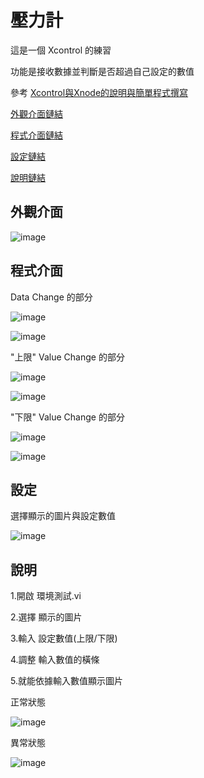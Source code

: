 # 壓力計
這是一個 Xcontrol 的練習 
 
功能是接收數據並判斷是否超過自己設定的數值

參考 [Xcontrol與Xnode的說明與簡單程式撰寫](https://www.youtube.com/watch?v=Cye2YCLNnss/"Title")

[外觀介面鏈結](https://github.com/hongcheng-sun/labview/blob/main/%E5%A3%93%E5%8A%9B%E8%A8%88/%E5%A3%93%E5%8A%9B%E8%A8%88%E7%9A%84%E8%AA%AA%E6%98%8E.MD#%E5%A4%96%E8%A7%80%E4%BB%8B%E9%9D%A2)
 
[程式介面鏈結](https://github.com/hongcheng-sun/labview/blob/main/%E5%A3%93%E5%8A%9B%E8%A8%88/%E5%A3%93%E5%8A%9B%E8%A8%88%E7%9A%84%E8%AA%AA%E6%98%8E.MD#%E7%A8%8B%E5%BC%8F%E4%BB%8B%E9%9D%A2)  
 
[設定鏈結](https://github.com/hongcheng-sun/labview/blob/main/%E5%A3%93%E5%8A%9B%E8%A8%88/%E5%A3%93%E5%8A%9B%E8%A8%88%E7%9A%84%E8%AA%AA%E6%98%8E.MD#%E8%A8%AD%E5%AE%9A)

[說明鏈結](https://github.com/hongcheng-sun/labview/blob/main/%E5%A3%93%E5%8A%9B%E8%A8%88/%E5%A3%93%E5%8A%9B%E8%A8%88%E7%9A%84%E8%AA%AA%E6%98%8E.MD#%E8%AA%AA%E6%98%8E)

## 外觀介面

![image](https://user-images.githubusercontent.com/111770752/191516835-af3b8028-e807-47c6-b8f2-a0f6ce78bc19.png)

## 程式介面

Data Change 的部分

![image](https://user-images.githubusercontent.com/111770752/191519725-398ca4d5-568d-44ea-9055-9c82eb178c6e.png)

![image](https://user-images.githubusercontent.com/111770752/191518586-bcd54844-c16f-46a5-8605-ae9200305737.png)

"上限" Value Change 的部分

![image](https://user-images.githubusercontent.com/111770752/191520556-fa904996-8975-452d-bbdd-88693582a93d.png)

![image](https://user-images.githubusercontent.com/111770752/191520830-4dbd7d38-1843-40b8-b71b-7e5b039f74f9.png)

"下限" Value Change 的部分

![image](https://user-images.githubusercontent.com/111770752/191521722-b53a8a17-d0f0-452d-ad5d-2eee5249b804.png)

![image](https://user-images.githubusercontent.com/111770752/191521652-f7add1fd-5a7d-4e73-b504-27d80b88bf33.png)

## 設定

選擇顯示的圖片與設定數值

![image](https://user-images.githubusercontent.com/111770752/191523385-094d8407-e73c-40c1-b245-5f7985b5abc9.png)

## 說明

1.開啟 環境測試.vi 

2.選擇 顯示的圖片

3.輸入 設定數值(上限/下限)

4.調整 輸入數值的橫條

5.就能依據輸入數值顯示圖片

正常狀態

![image](https://user-images.githubusercontent.com/111770752/191526067-165f1fba-51bf-44dd-bec0-3c06051f71dc.png)

異常狀態

![image](https://user-images.githubusercontent.com/111770752/191526381-ea7681ed-30a0-4682-b4b2-1401a6bad130.png)
